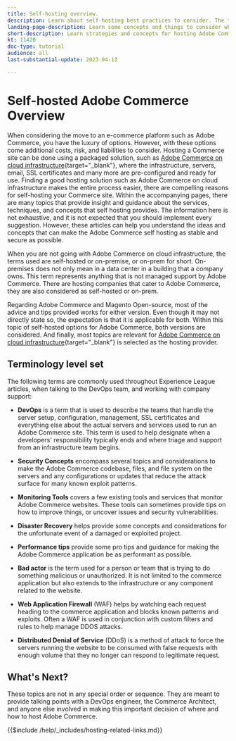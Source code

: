 ```yaml
---
title: Self-hosting overview.
description: Learn about self-hosting best practices to consider. The topics range from security elements, to disaster recover many more. These topics can be considered independent of each other however ensuring you have considered all of the areas ensure your project has had deep thought and consideration to providing the most stable, secure, and resilient hosting options.
landing-page-description: Learn some concepts and things to consider when hosting Adobe Commerce on your own.
short-description: Learn strategies and concepts for hosting Adobe Commerce yourself.
kt: 11420
doc-type: tutorial
audience: all
last-substantial-update: 2023-04-13

---
```


# Self-hosted Adobe Commerce Overview

When considering the move to an e-commerce platform such as Adobe Commerce, you have the luxury of options. However, with these options come additional costs, risk, and liabilities to consider. Hosting a Commerce site can be done using a packaged solution, such as [Adobe Commerce on cloud infrastructure](https://experienceleague.adobe.com/docs/commerce-learn/tutorials/getting-started/cloud/1-overview.html){target="_blank"}, where the infrastructure, servers, email, SSL certificates and many more are pre-configured and ready for use. Finding a good hosting solution such as Adobe Commerce on cloud infrastructure makes the entire process easier, there are compelling reasons for self-hosting your Commerce site. Within the accompanying pages, there are many topics that provide insight and guidance about the services, techniques, and concepts that self hosting provides. The information here is not exhaustive, and it is not expected that you should implement every suggestion. However, these articles can help you understand the ideas and concepts that can make the Adobe Commerce self hosting as stable and secure as possible.

When you are not going with Adobe Commerce on cloud infrastructure, the terms used are self-hosted or on-premise, or on-prem for short. On-premises does not only mean in a data center in a building that a company owns. This term represents anything that is not managed support by Adobe Commerce. There are hosting companies that cater to Adobe Commerce, they are also considered as self-hosted or on-prem. 

Regarding Adobe Commerce and Magento Open-source, most of the advice and tips provided works for either version. Even though it may not directly state so, the expectation is that it is applicable for both. Within this topic of self-hosted options for Adobe Commerce, both versions are considered. And finally, most topics are relevant for [Adobe Commerce on cloud infrastructure](https://experienceleague.adobe.com/docs/commerce-learn/tutorials/getting-started/cloud/1-overview.html){target="_blank"} is selected as the hosting provider.

## Terminology level set

The following terms are commonly used throughout Experience League articles, when talking to the DevOps team, and working with company support: 

*   **DevOps** is a term that is used to describe the teams that handle the server setup, configuration, management, SSL certificates and everything else about the actual servers and services used to run an Adobe Commerce site. This term is used to help designate when a developers' responsibility typically ends and where triage and support from an infrastructure team begins. 

*   **Security Concepts** encompass several topics and considerations to make the Adobe Commerce codebase, files, and file system on the servers and any configurations or updates that reduce the attack surface for many known exploit patterns.

*   **Monitoring Tools** covers a few existing tools and services that monitor Adobe Commerce websites. These tools can sometimes provide tips on how to improve things, or uncover issues and security vulnerabilities.

*   **Disaster Recovery** helps provide some concepts and considerations for the unfortunate event of a damaged or exploited project.

*   **Performance tips** provide some pro tips and guidance for making the Adobe Commerce application be as performant as possible.

*   **Bad actor** is the term used for a person or team that is trying to do something malicious or unauthorized. It is not limited to the commerce application but also extends to the infrastructure or any component related to the website.

*   **Web Application Firewall** (WAF) helps by watching each request heading to the commerce application and blocks known patterns and exploits. Often a WAF is used in conjunction with custom filters and rules to help manage DDOS attacks.

*   **Distributed Denial of Service** (DDoS) is a method of attack to force the servers running the website to be consumed with false requests with enough volume that they no longer can respond to legitimate request.

## What's Next?

These topics are not in any special order or sequence. They are meant to provide talking points with a DevOps engineer, the Commerce Architect, and anyone else involved in making this important decision of where and how to host Adobe Commerce.

{{$include /help/_includes/hosting-related-links.md}}

